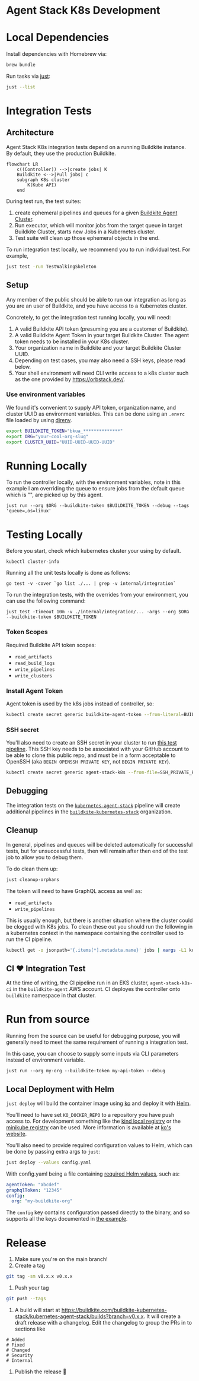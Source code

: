 Agent Stack K8s Development
===

# Local Dependencies
Install dependencies with Homebrew via:

```bash
brew bundle
```

Run tasks via [just](https://github.com/casey/just):

```bash
just --list
```

# Integration Tests

## Architecture

Agent Stack K8s integration tests depend on a running Buildkite instance. By default, they use the production Buildkite.

```mermaid
flowchart LR
    c((Controller)) -->|create jobs| K
    Buildkite <-->|Pull jobs| c
    subgraph K8s cluster
        K(Kube API)
    end
```

During test run, the test suites:
1. create ephemeral pipelines and queues for a given [Buildkite Agent Cluster](https://buildkite.com/docs/clusters/overview).
2. Run executor, which will monitor jobs from the target queue in target Buildkite Cluster,
   starts new Jobs in a Kubernetes cluster.
3. Test suite will clean up those ephemeral objects in the end.

To run integration test locally, we recommend you to run individual test. For example,

```bash
just test -run TestWalkingSkeleton
```

## Setup

Any member of the public should be able to run our integration as long as you are an user of Buildkite, and you have
access to a Kubernetes cluster.

Concretely, to get the integration test running locally, you will need:
1. A valid Buildkite API token (presuming you are a customer of Buildkite).
2. A valid Buildkite Agent Token in your target Buildkite Cluster. The agent token needs to be installed in your K8s
   cluster.
3. Your organization name in Buildkite and your target Buildkite Cluster UUID.
4. Depending on test cases, you may also need a SSH keys, please read below.
5. Your shell environment will need CLI write access to a k8s cluster such as the one provided by https://orbstack.dev/.

### Use environment variables

We found it's convenient to supply API token, organization name, and cluster UUID as environment variables. This can be done using an `.envrc` file loaded by using [direnv](https://direnv.net/).

```bash
export BUILDKITE_TOKEN="bkua_**************"
export ORG="your-cool-org-slug"
export CLUSTER_UUID="UUID-UUID-UUID-UUID"
```

# Running Locally

To run the controller locally, with the environment variables, note in this example I am overriding the queue to ensure jobs from the default queue which is "", are picked up by this agent.

```
just run --org $ORG --buildkite-token $BUILDKITE_TOKEN --debug --tags 'queue=,os=linux'
```

# Testing Locally

Before you start, check which kubernetes cluster your using by default.

```
kubectl cluster-info
```

Running all the unit tests locally is done as follows:

```
go test -v -cover `go list ./... | grep -v internal/integration`
```

To run the integration tests, with the overrides from your environment, you can use the following command:

```
just test -timeout 10m -v ./internal/integration/... -args --org $ORG --buildkite-token $BUILDKITE_TOKEN
```

### Token Scopes

Required Buildkite API token scopes:

- `read_artifacts`
- `read_build_logs`
- `write_pipelines`
- `write_clusters`

### Install Agent Token

Agent token is used by the k8s jobs instead of controller, so:

```bash
kubectl create secret generic buildkite-agent-token --from-literal=BUILDKITE_AGENT_TOKEN=my-agent-token
```

### SSH secret

You'll also need to create an SSH secret in your cluster to run [this test pipeline](internal/integration/fixtures/secretref.yaml). This SSH key needs to be associated with your GitHub account to be able to clone this public repo, and must be in a form acceptable to OpenSSH (aka `BEGIN OPENSSH PRIVATE KEY`, not `BEGIN PRIVATE KEY`).

```bash
kubectl create secret generic agent-stack-k8s --from-file=SSH_PRIVATE_RSA_KEY=$HOME/.ssh/id_github
```

## Debugging
The integration tests on the [`kubernetes-agent-stack`](https://buildkite.com/buildkite-kubernetes-stack/kubernetes-agent-stack) pipeline will create additional pipelines in the [`buildkite-kubernetes-stack`](https://buildkite.com/buildkite-kubernetes-stack) organization.


## Cleanup

In general, pipelines and queues will be deleted automatically for successful tests, but for unsuccessful tests, then will remain after then end of the test job to allow you to debug them.

To do clean them up:

```bash
just cleanup-orphans
```

The token will need to have GraphQL access as well as:
- `read_artifacts`
- `write_pipelines`

This is usually enough, but there is another situation where the cluster could be clogged with K8s jobs.
To clean these out you should run the following in a kubernetes context in the namespace containing the controller used to run the CI pipeline.
```bash
kubectl get -o jsonpath='{.items[*].metadata.name}' jobs | xargs -L1 kubectl delete job
```

## CI ❤️  Integration Test

At the time of writing, the CI pipeline run in an EKS cluster, `agent-stack-k8s-ci` in the `buildkite-agent` AWS account.
CI deployes the controller onto `buildkite` namespace in that cluster.

# Run from source

Running from the source can be useful for debugging purpose, you will generally need to meet the same requirement of
running a integration test.

In this case, you can choose to supply some inputs via CLI parameters instead of environment variable.

```bash!
just run --org my-org --buildkite-token my-api-token --debug
```

## Local Deployment with Helm

`just deploy` will build the container image using [ko](https://ko.build/) and
deploy it with [Helm](https://helm.sh/).

You'll need to have set `KO_DOCKER_REPO` to a repository you have push access
to. For development something like the [kind local
registry](https://kind.sigs.k8s.io/docs/user/local-registry/) or the [minikube
registry](https://minikube.sigs.k8s.io/docs/handbook/registry) can be used. More
information is available at [ko's
website](https://ko.build/configuration/#local-publishing-options).

You'll also need to provide required configuration values to Helm, which can be done by passing extra args to `just`:

```bash
just deploy --values config.yaml
```

With config.yaml being a file containing [required Helm values](values.yaml), such as:

```yaml
agentToken: "abcdef"
graphqlToken: "12345"
config:
  org: "my-buildkite-org"
```

The `config` key contains configuration passed directly to the binary, and so supports all the keys documented in [the example](examples/config.yaml).

# Release
1. Make sure you're on the main branch!
1. Create a tag
```bash
git tag -sm v0.x.x v0.x.x
```
1. Push your tag
```bash
git push --tags
```
1. A build will start at https://buildkite.com/buildkite-kubernetes-stack/kubernetes-agent-stack/builds?branch=v0.x.x. It will create a draft release with a changelog. Edit the changelog to group the PRs in to sections like
```
# Added
# Fixed
# Changed
# Security
# Internal
```
1. Publish the release 🎉
